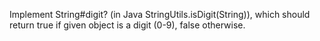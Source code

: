 Implement String#digit? (in Java StringUtils.isDigit(String)), which should return true if given object is a digit (0-9), false otherwise.
